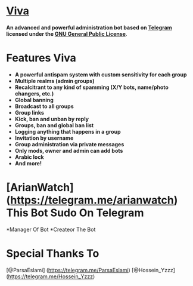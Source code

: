 # [Viva](https://telegram.me/ArianWatch/Viva)

**An advanced and powerful administration bot based on [Telegram](https://telegram.me) licensed under the [GNU General Public License](https://github.com/ArianWatch/Viva/blob/master/LICENSE)**.
# Features Viva

* **A powerful antispam system with custom sensitivity for each group**
* **Multiple realms (admin groups)**
* **Recalcitrant to any kind of spamming (X/Y bots, name/photo changers, etc.)**
* **Global banning**
* **Broadcast to all groups**
* **Group links**
* **Kick, ban and unban by reply**
* **Groups, ban and global ban list**
* **Logging anything that happens in a group**
* **Invitation by username**
* **Group administration via private messages**
* **Only mods, owner and admin can add bots**
* **Arabic lock**
* **And more!**

# [ArianWatch] (https://telegram.me/arianwatch) This Bot Sudo On Telegram 

*Manager Of Bot 
*Createor The Bot

# Special Thanks To 

[@ParsaEslami] (https://telegram.me/ParsaEslami)
[@Hossein_Yzzz] (https://telegram.me/Hossein_Yzzz)
